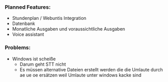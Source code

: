 <h3>Planned Features:</h3>

- Stundenplan / Webuntis Integration
- Datenbank
- Monatliche Ausgaben und voraussichtliche Ausgaben
- Voice assistant

<h3>Problems:</h3>

 - Windows ist scheiße
    - Darum geht STT nicht
    - Es müssen alternative Dateien erstellt werden die die Umlaute durch ae ue oe ersätzen weil Umlaute unter windows kacke sind